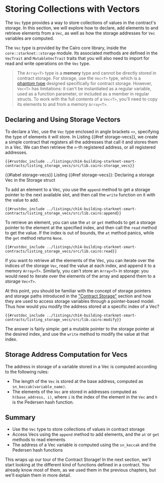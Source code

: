 # Storing Collections with Vectors

The `Vec` type provides a way to store collections of values in the contract's storage. In this section, we will explore how to declare, add elements to and retrieve elements from a `Vec`, as well as how the storage addresses for `Vec` variables are computed.

The `Vec` type is provided by the Cairo core library, inside the `core::starknet::storage` module. Its associated methods are defined in the `VecTrait` and `MutableVecTrait` traits that you will also need to import for read and write operations on the `Vec` type.

> The `Array<T>` type is a **memory** type and cannot be directly stored in contract storage. For storage, use the `Vec<T>` type, which is a [phantom type][phantom types] designed specifically for contract storage. However, `Vec<T>` has limitations: it can't be instantiated as a regular variable, used as a function parameter, or included as a member in regular structs. To work with the full contents of a `Vec<T>`, you'll need to copy its elements to and from a memory `Array<T>`.

[phantom types]: ./ch10-02-phantom-data.html#phantom-type-in-generics

## Declaring and Using Storage Vectors

To declare a Vec, use the `Vec` type enclosed in angle brackets `<>`, specifying the type of elements it will store. In Listing {{#ref storage-vecs}}, we create a simple contract that registers all the addresses that call it and stores them in a Vec. We can then retrieve the `n`-th registered address, or all registered addresses.

```cairo, noplayground
{{#rustdoc_include ../listings/ch14-building-starknet-smart-contracts/listing_storage_vecs/src/lib.cairo:storage_vecs}}
```

{{#label storage-vecs}}
<span class="caption">Listing {{#ref storage-vecs}}: Declaring a storage Vec in the Storage struct</span>

To add an element to a Vec, you use the `append` method to get a storage pointer to the next available slot, and then call the `write` function on it with the value to add.

```cairo, noplayground
{{#rustdoc_include ../listings/ch14-building-starknet-smart-contracts/listing_storage_vecs/src/lib.cairo:append}}
```

To retrieve an element, you can use the `at` or `get` methods to get a storage pointer to the element at the specified index, and then call the `read` method to get the value. If the index is out of bounds, the `at` method panics, while the `get` method returns `None`.

```cairo, noplayground
{{#rustdoc_include ../listings/ch14-building-starknet-smart-contracts/listing_storage_vecs/src/lib.cairo:read}}
```

If you want to retrieve all the elements of the Vec, you can iterate over the indices of the storage `Vec`, read the value at each index, and append it to a memory `Array<T>`.
Similarly, you can't store an `Array<T>` in storage: you would need to iterate over the elements of the array and append them to a storage `Vec<T>`.

At this point, you should be familiar with the concept of storage pointers and storage paths introduced in the ["Contract Storage"][contract-storage] section and how they are used to access storage variables through a pointer-based model. Thus how would you modify the address stored at a specific index of a Vec?

```cairo, noplayground
{{#rustdoc_include ../listings/ch14-building-starknet-smart-contracts/listing_storage_vecs/src/lib.cairo:modify}}
```

The answer is fairly simple: get a mutable pointer to the storage pointer at the desired index, and use the `write` method to modify the value at that index.

[contract-storage]: ./ch14-01-00-contract-storage.md

## Storage Address Computation for Vecs

The address in storage of a variable stored in a Vec is computed according to the following rules:

- The length of the `Vec` is stored at the base address, computed as `sn_keccak(variable_name)`.
- The elements of the `Vec` are stored in addresses computed as `h(base_address, i)`, where `i` is the index of the element in the `Vec` and `h` is the Pedersen hash function.

## Summary

- Use the `Vec` type to store collections of values in contract storage
- Access Vecs using the `append` method to add elements, and the `at` or `get` methods to read elements
- The address of a Vec variable is computed using the `sn_keccak` and the Pedersen hash functions

This wraps up our tour of the Contract Storage! In the next section, we'll start looking at the different kind of functions defined in a contract. You already know most of them, as we used them in the previous chapters, but we'll explain them in more detail.
